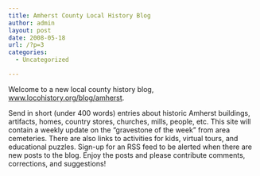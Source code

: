 ```yaml
---
title: Amherst County Local History Blog
author: admin
layout: post
date: 2008-05-18
url: /?p=3
categories:
  - Uncategorized

---
```

Welcome to a new local county history blog, www.locohistory.org/blog/amherst.

Send in short (under 400 words) entries about historic Amherst buildings, artifacts, homes, country stores, churches, mills, people, etc. This site will contain a weekly update on the &#8220;gravestone of the week&#8221; from area cemeteries. There are also links to activities for kids, virtual tours, and educational puzzles. Sign-up for an RSS feed to be alerted when there are new posts to the blog. Enjoy the posts and please contribute comments, corrections, and suggestions!